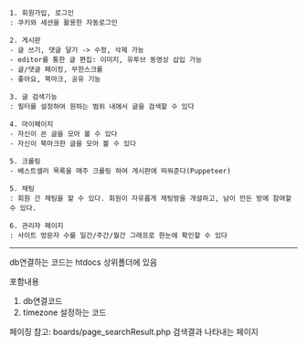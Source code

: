
	1. 회원가입, 로그인 
	: 쿠키와 세션을 활용한 자동로그인

	2. 게시판 
	- 글 쓰기, 댓글 달기 -> 수정, 삭제 가능
	- editor를 통한 글 편집: 이미지, 유투브 동영상 삽입 가능
	- 글/댓글 페이징, 무한스크롤
	- 좋아요, 북마크, 공유 기능 

	3. 글 검색기능
	: 필터를 설정하여 원하는 범위 내에서 글을 검색할 수 있다

	4. 마이페이지 
	- 자신이 쓴 글을 모아 볼 수 있다
	- 자신이 북마크한 글을 모아 볼 수 있다

	5. 크롤링
	- 베스트셀러 목록을 매주 크롤링 하여 게시판에 띄워준다(Puppeteer)

	5. 채팅
	: 회원 간 채팅을 할 수 있다. 회원이 자유롭게 채팅방을 개설하고, 남이 만든 방에 참여할 수 있다.

	6. 관리자 페이지
	: 사이트 방문자 수를 일간/주간/월간 그래프로 한눈에 확인할 수 있다


--------------------------------------------
db연결하는 코드는 htdocs 상위폴더에 있음

포함내용
1. db연결코드
2. timezone 설정하는 코드

페이징 참고: boards/page_searchResult.php 
검색결과 나타내는 페이지
